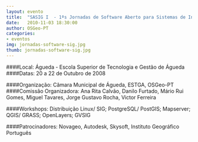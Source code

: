 ```yaml
---
layout: evento
title:  "SASIG I  - 1ªs Jornadas de Software Aberto para Sistemas de Informação Geográfica"
date:   2010-11-03 18:30:00
author: OSGeo-PT
categories:
- eventos
img: jornadas-software-sig.jpg
thumb: jornadas-software-sig.jpg
---
```


[logo]: https://drive.google.com/open?id=0B495G9xDT1s9TkhXbkhWMEc1STg&authuser=0 "Logo SASIG 1"

####Local:
Águeda - Escola Superior de Tecnologia e Gestão de Águeda
####Datas:
20 a 22 de Outubro de 2008

####Organização:
 Câmara Municipal de Águeda, ESTGA, OSGeo-PT
####Comissão Organizadora:
 Ana Rita Calvão, Danilo Furtado, Mário Rui Gomes, Miguel Tavares, Jorge Gustavo Rocha, Victor Ferreira

####Workshops:
Distribuição Linux/ SIG; PostgreSQL/ PostGIS; Mapserver; QGIS/ GRASS; OpenLayers; GVSIG

####Patrocinadores:
Novageo, Autodesk, Skysoft, Instituto Geográfico Português